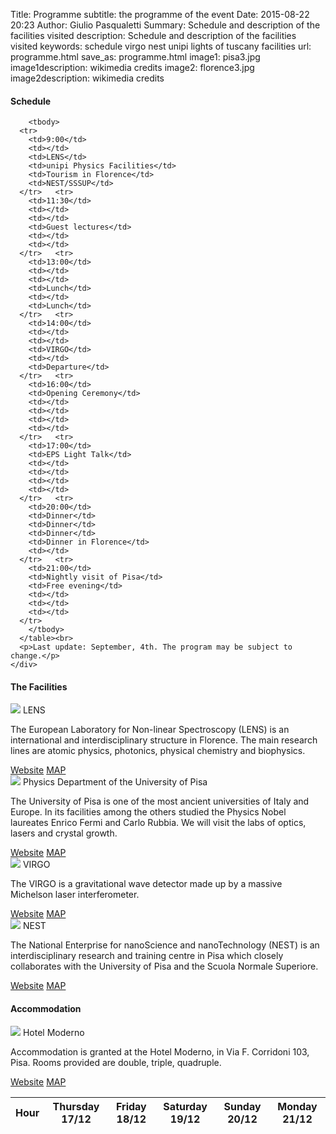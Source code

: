 Title: Programme
subtitle: the programme of the event
Date: 2015-08-22 20:23
Author: Giulio Pasqualetti
Summary: Schedule and description of the facilities visited
description: Schedule and description of the facilities visited
keywords: schedule virgo nest unipi lights of tuscany facilities
url: programme.html
save_as: programme.html
image1: pisa3.jpg
image1description: wikimedia credits
image2: florence3.jpg
image2description: wikimedia credits

<div class="section">
  <div class="row">
    <div class="col s12">
      <h4>Schedule</h4>
      <table>
        <thead>
	  <tr>
	    <th data-field="time">Hour</th>
	    <th data-field="thursday">Thursday 17/12</th>
            <th data-field="friday">Friday 18/12</th>
	    <th data-field="saturday">Saturday 19/12</th>
	    <th data-field="sunday">Sunday 20/12</th>
            <th data-field="monday">Monday 21/12</th>
	  </tr>
        </thead>
	
        <tbody>
	  <tr>
	    <td>9:00</td>
	    <td></td>
	    <td>LENS</td>
	    <td>unipi Physics Facilities</td>
	    <td>Tourism in Florence</td>
	    <td>NEST/SSSUP</td>
	  </tr>	  <tr>
	    <td>11:30</td>
	    <td></td>
	    <td></td>
	    <td>Guest lectures</td>
	    <td></td>
	    <td></td>
	  </tr>	  <tr>
	    <td>13:00</td>
	    <td></td>
	    <td></td>
	    <td>Lunch</td>
	    <td></td>
	    <td>Lunch</td>
	  </tr>	  <tr>
	    <td>14:00</td>
	    <td></td>
	    <td></td>
	    <td>VIRGO</td>
	    <td></td>
	    <td>Departure</td>
	  </tr>	  <tr>
	    <td>16:00</td>
	    <td>Opening Ceremony</td>
	    <td></td>
	    <td></td>
	    <td></td>
	    <td></td>
	  </tr>	  <tr>
	    <td>17:00</td>
	    <td>EPS Light Talk</td>
	    <td></td>
	    <td></td>
	    <td></td>
	    <td></td>
	  </tr>	  <tr>
	    <td>20:00</td>
	    <td>Dinner</td>
	    <td>Dinner</td>
	    <td>Dinner</td>
	    <td>Dinner in Florence</td>
	    <td></td>
	  </tr>	  <tr>
	    <td>21:00</td>
	    <td>Nightly visit of Pisa</td>
	    <td>Free evening</td>
	    <td></td>
	    <td></td>
	    <td></td>
	  </tr>
        </tbody>
      </table><br>
      <p>Last update: September, 4th. The program may be subject to change.</p>
    </div>
  </div>
</div>

<div class="section">

  <h4>The Facilities</h4>

  <div class="row">
    <div class="col s12">
      <div class="col s12 m7">
	<div class="card">
	  <div class="card-image">
            <img src="{filename}/images/LENS-1.jpg">
            <span class="card-title">LENS</span>
	  </div>
	  <div class="card-content">
            <p>The European Laboratory for Non-linear Spectroscopy (LENS) is an international and interdisciplinary structure in Florence. The main research lines are atomic physics, photonics, physical chemistry and biophysics.</p>
	  </div>
	  <div class="card-action">
            <a href="http://www.lens.unifi.it/">Website</a>
	    <a href="http://www.openstreetmap.org/?mlat=43.81879&amp;mlon=11.19292#map=17/43.81879/11.19292">MAP</a>
	  </div>
	</div>
      </div>
    </div>
  </div>
  <div class="row">
    <div class="col s12">
      <div class="col s12 m7">
	<div class="card">
	  <div class="card-image">
            <img src="{filename}/images/DFUNIPI.jpg">
            <span class="card-title">Physics Department of the University of Pisa</span>
	  </div>
	  <div class="card-content">
            <p>The University of Pisa is one of the most ancient universities of Italy and Europe. In its facilities among the others studied the Physics Nobel laureates Enrico Fermi and Carlo Rubbia. We will visit the labs of optics, lasers and crystal growth.</p>
	  </div>
	  <div class="card-action">
            <a href="https://www.df.unipi.it/">Website</a>
	    <a href="http://www.openstreetmap.org/?mlat=43.72075&amp;mlon=10.40781#map=19/43.72075/10.40781">MAP</a>
	  </div>
	</div>
      </div>
    </div>
  </div>
  <div class="row">
    <div class="col s12">
      <div class="col s12 m7">
	<div class="card">
	  <div class="card-image">
            <img src="{filename}/images/VIRGO.jpg">
            <span class="card-title">VIRGO</span>
	  </div>
	  <div class="card-content">
            <p>The VIRGO is a gravitational wave detector made up by a massive Michelson laser interferometer. </p>
	  </div>
	  <div class="card-action">
            <a href="http://www.ego-gw.it/">Website</a>
	    <a href="http://www.openstreetmap.org/?mlat=43.6310&amp;mlon=10.5040#map=14/43.6310/10.5040">MAP</a>
	  </div>
	</div>
      </div>
    </div>
  </div>
  <div class="row">
    <div class="col s12">
      <div class="col s12 m7">
	<div class="card">
	  <div class="card-image">
            <img src="{filename}/images/NEST-small-2.jpg">
            <span class="card-title">NEST</span>
	  </div>
	  <div class="card-content">
            <p>The National Enterprise for nanoScience and nanoTechnology (NEST) is an interdisciplinary research and training centre in Pisa which closely collaborates with the University of Pisa and the Scuola Normale Superiore. </p>
	  </div>
	  <div class="card-action">
            <a href="http://www.laboratorionest.it/">Website</a>
	    <a href="http://www.openstreetmap.org/?mlat=43.71394&amp;mlon=10.40952#map=17/43.71394/10.40952">MAP</a>
	  </div>
	</div>
      </div>
    </div>
  </div>

  <h4>Accommodation</h4>
    <div class="row">
    <div class="col s12">
      <div class="col s12 m7">
	<div class="card">
	  <div class="card-image">
            <img src="{filename}/images/hotel.jpg">
            <span class="card-title">Hotel Moderno</span>
	  </div>
	  <div class="card-content">
            <p>Accommodation is granted at the Hotel Moderno, in Via F. Corridoni 103, Pisa. Rooms provided are double, triple, quadruple.</p>
	  </div>
	  <div class="card-action">
            <a href="http://www.hotelmoderno.pisa.it/en/">Website</a>
	    <a href="http://www.openstreetmap.org/?mlat=43.70782&amp;mlon=10.40187#map=19/43.70782/10.40187">MAP</a>
	  </div>
	</div>
      </div>
    </div>
  </div>

</div>
